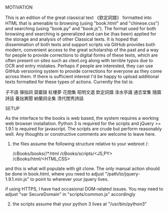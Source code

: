 MOTIVATION

This is an edition of the great classical text 《欽定詞譜》 formatted into HTML that is amenable to browsing (using "book.html" and "chinese.css") and searching (using "book.py" and "book.js").  The format used for both browsing and searching is generalized and can be (has been) applied for the storage and analysis of other Classical texts.  It is hoped that dissemination of both texts and support scripts via GitHub provides both modern, convenient access to the great scholarship of the past and a way for people to provide corrections to digital forms of these texts, which are often present on sites such as ctext.org along with terrible typos due to OCR and entry mistakes.  Perhaps if people are interested, they can use GitHub versioning system to provide corrections for everyone as they come across them.  If there is sufficient interest I'd be happy to upload additional texts formatted for these types of actions.  Currently the list is:

子不語
彈指詞
碧巖錄
紅樓夢
花間集
昭明文選
欽定詞譜
淥水亭識
通志堂集
隨園詩話
養拙異聞
納蘭詞全集
清代閨秀詩話

SETUP

As the interface to the books is web based, the system requires a working web browser installation.  Python 3 is required for the scripts and jQuery >= 1.9.1 is required for javascript.  The scripts are crude but perform reasonably well.  Any thoughts or constructive comments are welcome to leave here.  


1) the files assume the following structure relative to your webroot /:

	/cBooks/books/<bookName>/*.html
	/cBooks/scripts/<JS,PY>
	/cBooks/html/<HTML,CSS>

and this is what will populate with git clone.  The only manual action should be done in book.html, where you need to adjust "/path/to/jquery-1.9.1.min.js" to point to wherever your jquery lives.

if using HTTPS, I have had occasional DOM-related issues.  You may need to adjust "var SecureDomain" in "scripts/common.js" accordingly

2) the scripts assume that your python 3 lives at "/usr/bin/python3"

